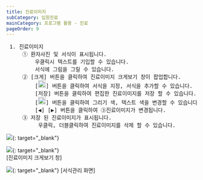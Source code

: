 ```yaml
---
title: 진료이미지
subCategory: 입원진료
mainCategory: 프로그램 활용 - 진료
pageOrder: 9
---
```

<pre>
 <t2><bold>1. 진료이미지</bold></t2>
     ① 환자사진 및 서식이 표시됩니다.
         우클릭시 텍스트를 기입할 수 있습니다.
         서식에 그림을 그릴 수 있습니다.
     ② [크게] 버튼을 클릭하여 진료이미지 크게보기 창이 팝업합니다.
         [<img src="/images/{{page.url}}_1.png"  width="20" height="20">] 버튼을 클릭하여 서식을 지정, 서식을 추가할 수 있습니다.
         [저장] 버튼을 클릭하여 편집한 진료이미지를 저장 할 수 있습니다.
         [<img src="/images/{{page.url}}_2.png"  width="20" height="20">] 버튼을 클릭하여 그리기 색, 텍스트 색을 변경할 수 있습니다.
         [◀] [▶] 버튼을 클릭하여 ③진료이미지가 변경됩니다.
     ③ 저장 된 진료이미지가 표시됩니다.
          우클릭, 더블클릭하여 진료이미지를 삭제 할 수 있습니다.
</pre>

[![](/images/{{page.url}}_3.png)](/images/{{page.url}}_3.png){: target="_blank"}

[![](/images/{{page.url}}_4.png)](/images/{{page.url}}_4.png){: target="_blank"}
<br/>[진료이미지 크게보기 창]

[![](/images/{{page.url}}_5.png)](/images/{{page.url}}_5.png){: target="_blank"}
[서식관리 화면]
